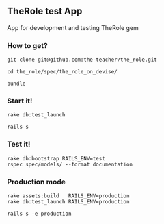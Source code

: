 ## TheRole test App

App for development and testing TheRole gem

### How to get?

```
git clone git@github.com:the-teacher/the_role.git

cd the_role/spec/the_role_on_devise/

bundle
```

### Start it!

```
rake db:test_launch

rails s
```

### Test it!

```
rake db:bootstrap RAILS_ENV=test
rspec spec/models/ --format documentation
```

### Production mode

```
rake assets:build   RAILS_ENV=production
rake db:test_launch RAILS_ENV=production

rails s -e production
```